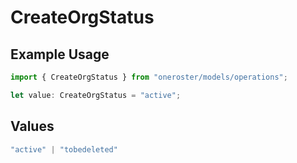 # CreateOrgStatus

## Example Usage

```typescript
import { CreateOrgStatus } from "oneroster/models/operations";

let value: CreateOrgStatus = "active";
```

## Values

```typescript
"active" | "tobedeleted"
```